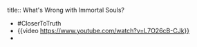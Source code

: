 title:: What's Wrong with Immortal Souls?

- #CloserToTruth
- {{video https://www.youtube.com/watch?v=L7O26cB-CJk}}
-
